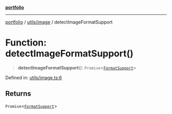 [**portfolio**](../../../README.md)

***

[portfolio](../../../modules.md) / [utils/image](../README.md) / detectImageFormatSupport

# Function: detectImageFormatSupport()

> **detectImageFormatSupport**(): `Promise`\<[`FormatSupport`](../interfaces/FormatSupport.md)\>

Defined in: [utils/image.ts:6](https://github.com/tnorlund/Portfolio/blob/f354c76234ddf5c00ee248c1e491987f8ffcde78/portfolio/utils/image.ts#L6)

## Returns

`Promise`\<[`FormatSupport`](../interfaces/FormatSupport.md)\>
